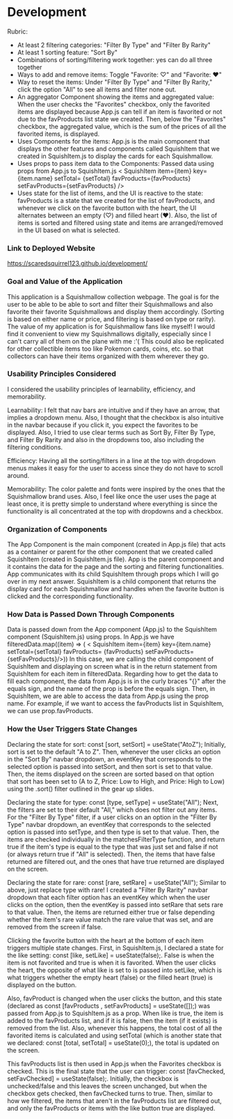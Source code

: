 # Development
Rubric:
- At least 2 filtering categories: "Filter By Type" and "Filter By Rarity"
- At least 1 sorting feature: "Sort By"
- Combinations of sorting/filtering work together: yes can do all three together
- Ways to add and remove items: Toggle "Favorite: ♡" and "Favorite: ♥"
- Way to reset the items: Under "Filter By Type" and "Filter By Rarity," click
the option "All" to see all items and filter none out.
- An aggregator Component showing the items and aggregated value: When the user
checks the "Favorites" checkbox, only the favorited items are displayed
because App.js can tell if an item is favorited or not due to the favProducts
list state we created. Then, below the "Favorites" checkbox, the aggregated
value, which is the sum of the prices of all the favorited items, is displayed.
- Uses Components for the items: App.js is the main component that displays
the other features and components called SquishItem that we created in
SquishItem.js to display the cards for each Squishmallow.
- Uses props to pass item data to the Components: Passed data using props from
App.js to SquishItem.js < SquishItem item={item} key={item.name} setTotal=
{setTotal} favProducts={favProducts} setFavProducts={setFavProducts} />
- Uses state for the list of items, and the UI is reactive to the state: 
favProducts is a state that we created for the list of favProducts, and whenever
we click on the favorite button with the heart, the UI alternates between an
empty (♡) and filled heart (♥). Also, the list of items is sorted and filtered
using state and items are arranged/removed in the UI based on what is selected.

### Link to Deployed Website
https://scaredsquirrel123.github.io/development/

### Goal and Value of the Application
This application is a Squishmallow collection webpage. The goal is for the user
to be able to be able to sort and filter their Squishmallows and also favorite
their favorite Squishmallows and display them accordingly. (Sorting is based on
either name or price, and filtering is based on type or rarity). The value of my
application is for Squishmallow fans like myself! I would find it convenient to
view my Squishmallows digitally, especially since I can't carry all of them
on the plane with me :'( This could also be replicated for other collectible
items too like Pokemon cards, coins, etc. so that collectors can have their
items organized with them wherever they go.


### Usability Principles Considered
I considered the usability principles of learnability, efficiency,
and memorability.

Learnability: I felt that nav bars are intuitive and if they have an arrow,
that implies a dropdown menu. Also, I thought that the checkbox is also 
intuitive in the navbar because if you click it, you expect the favorites to
be displayed. Also, I tried to use clear terms such as Sort By, Filter By Type,
and Filter By Rarity and also in the dropdowns too, also including the filtering
conditions.

Efficiency: Having all the sorting/filters in a line at the top with dropdown 
menus makes it easy for the user to access since they do not have to scroll 
around.

Memorability: The color palette and fonts were inspired by the ones that the
Squishmallow brand uses. Also, I feel like once the user uses the page at least
once, it is pretty simple to understand where everything is since the 
functionality is all concentrated at the top with dropdowns and a checkbox.


### Organization of Components
The App Component is the main component (created in App.js file) that acts as a 
container or parent for the other component that we created called SquishItem 
(created in SquishItem.js file). App is the parent component and it contains the
data for the page and the sorting and filtering functionalities. App 
communicates with its child SquishItem through props which I will go over in 
my next answer. SquishItem is a child component that returns the display card
for each Squishmallow and handles when the favorite button is clicked
and the corresponding functionality. 


### How Data is Passed Down Through Components
Data is passed down from the App component (App.js) to the SquishItem component
(SquishItem.js) using props. In App.js we have filteredData.map((item) => ( 
 < SquishItem item={item} key={item.name} setTotal={setTotal} favProducts=
 {favProducts} setFavProducts={setFavProducts}/>))
In this case, we are calling the child component of SquishItem and displaying
on screen what is in the return statement from SquishItem for each item in
filteredData. Regarding how to get the data to fill each component, the data
from App.js is in the curly braces "{}" after the equals sign, and the 
name of the prop is before the equals sign. Then, in SquishItem, we are able
to access the data from App.js using the prop name. For example, if we
want to access the favProducts list in SquishItem, we can use prop.favProducts.


### How the User Triggers State Changes
Declaring the state for sort: const [sort, setSort] = useState("AtoZ");
Initially, sort is set to the default "A to Z". Then, whenever the user clicks
an option in the "Sort By" navbar dropdown, an eventKey that corresponds
to the selected option is passed into setSort, and then sort is set to that
value. Then, the items displayed on the screen are sorted based on that option
that sort has been set to (A to Z, Price: Low to High, and Price: High to Low)
using the .sort() filter outlined in the gear up slides.

Declaring the state for type: const [type, setType] = useState("All"); 
Next, the filters are set to their default "All," which does not filter out any
items. For the "Filter By Type" filter, if a user clicks on an option
in the "Filter By Type" navbar dropdown, an eventKey that corresponds to the
selected option is passed into setType, and then type is set to that value.
Then, the items are checked individually in the matchesFilterType function, and
return true if the item's type is equal to the type that was just set and false 
if not (or always return true if "All" is selected). Then, the items that have
false returned are filtered out, and the ones that have true returned are
displayed on the screen.

Declaring the state for rare: const [rare, setRare] = useState("All");
Similar to above, just replace type with rare! I created a "Filter By Rarity"
navbar dropdown that each filter option has an eventKey which when the user
clicks on the option, then the eventKey is passed into setRare that sets rare 
to that value. Then, the items are returned either true or false depending 
whether the item's rare value match the rare value that was set, and are removed
from the screen if false.

Clicking the favorite button with the heart at the bottom of each item triggers 
multiple state changes. First, in SquishItem.js, I declared a state for the like
setting: const [like, setLike] = useState(false);. False is when the item is not 
favorited and true is when it is favorited. When the user clicks the heart, the
opposite of what like is set to is passed into setLike, which is what triggers
whether the empty heart (false) or the filled heart (true) is displayed on the
button. 

Also, favProduct is changed when the user clicks the button, and this
state (declared as const [favProducts , setFavProducts] = useState([]);)
was passed from App.js to SquishItem.js as a prop. When like is true, the item
is added to the favProducts list, and if it is false, then the item (if it
exists) is removed from the list. Also, whenever this happens, the total cost of
all the favorited items is calculated and using setTotal (which is another state
that we declared: const [total, setTotal] = useState(0);), the total is updated
on the screen. 

This favProducts list is then used in App.js when the Favorites checkbox 
is checked. This is the final state that the user can trigger: 
const [favChecked, setFavChecked] = useState(false);. Initially,
the checkbox is unchecked/false and this leaves the screen unchanged, but
when the checkbox gets checked, then favChecked turns to true. Then,
similar to how we filtered, the items that aren't in the favProducts list are
filtered out, and only the favProducts or items with the like button true are
displayed.